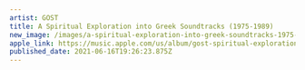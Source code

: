 ```yaml
---
artist: GOST
title: A Spiritual Exploration into Greek Soundtracks (1975-1989)
new_image: /images/a-spiritual-exploration-into-greek-soundtracks-1975-1989-.jpg
apple_link: https://music.apple.com/us/album/gost-spiritual-exploration-into-greek-soundtracks-1975/1565851069
published_date: 2021-06-16T19:26:23.875Z
---
```

